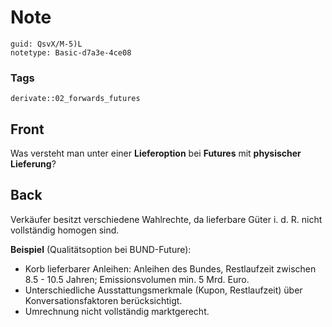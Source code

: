 # Note
```
guid: QsvX/M-5)L
notetype: Basic-d7a3e-4ce08
```

### Tags
```
derivate::02_forwards_futures
```

## Front
Was versteht man unter einer <b>Lieferoption</b> bei <b>Futures</b>
mit <b>physischer Lieferung</b>?

## Back
Verkäufer besitzt verschiedene Wahlrechte, da lieferbare Güter i.
d. R. nicht vollständig homogen sind.
<div>
  <b>Beispiel</b> (Qualitätsoption bei BUND-Future):
</div>
<div>
  <ul>
    <li>Korb lieferbarer Anleihen: Anleihen des Bundes,
    Restlaufzeit zwischen 8.5 - 10.5 Jahren; Emissionsvolumen min.
    5 Mrd. Euro.
    <li>Unterschiedliche Ausstattungsmerkmale (Kupon, Restlaufzeit)
    über Konversationsfaktoren berücksichtigt.
    <li>Umrechnung nicht vollständig marktgerecht.
  </ul>
</div>
